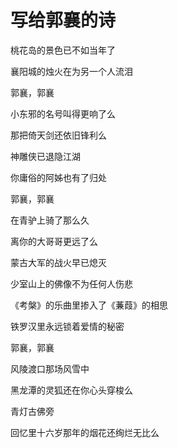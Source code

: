 # 写给郭襄的诗

桃花岛的景色已不如当年了

襄阳城的烛火在为另一个人流泪

郭襄，郭襄

小东邪的名号叫得更响了么

那把倚天剑还依旧锋利么

神雕侠已退隐江湖

你庸俗的阿姊也有了归处

郭襄，郭襄

在青驴上骑了那么久

离你的大哥哥更远了么

蒙古大军的战火早已熄灭

少室山上的佛像不为任何人伤悲

《考槃》的乐曲里掺入了《蒹葭》的相思

铁罗汉里永远锁着爱情的秘密

郭襄，郭襄

风陵渡口那场风雪中

黑龙潭的灵狐还在你心头穿梭么

青灯古佛旁

回忆里十六岁那年的烟花还绚烂无比么                                       
